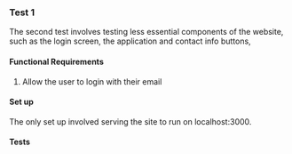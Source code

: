 ### Test 1
The second test involves testing less essential components of the website, such as the login screen, the application and contact info buttons,

#### Functional Requirements
1. Allow the user to login with their email

#### Set up
The only set up involved serving the site to run on localhost:3000.

#### Tests
